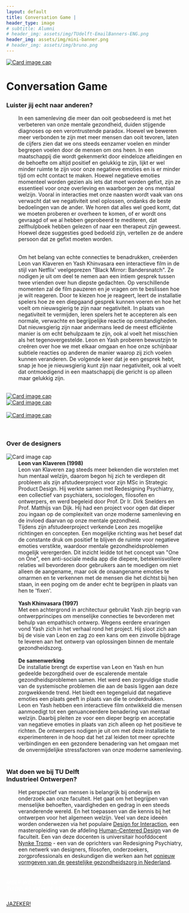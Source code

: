 ```yaml
---
layout: default
title: Conversation Game |
header_type: image
# subtitle: Alumni
# header_img: assets/img/TUdelft-EmailBanners-ENG.png
header_img: assets/img/mini-banner.png
# header_img: assets/img/bruno.png
---
```


<!-- <img src="/assets/img/mini-banner.png" alt="Card image cap"> -->
<a href="/assets/img/Per project compressed/Conversation Game - Top.jpg" target="_blank"><img src="/assets/img/Per project compressed/Conversation Game - Top.jpg" alt="Card image cap" class="main-image"></a>
<br> 


<!-- ## Title 1 -->
<div class="card conv-card shadow">
<div class="card-body">
<h1 class="card-title text-center NeueMachina-project">Conversation Game</h1>
<h3 class="text-center NeueMachina-h4">Luister jij echt naar anderen?</h3>
  <div class="card-body text-center card-text" style="margin-left: 2rem;margin-right: 2rem;">
In een samenleving die meer dan ooit geobsedeerd is met het verbeteren van onze mentale gezondheid,
duiden stijgende diagnoses op een verontrustende paradox. Hoewel we beweren meer verbonden te zijn
met meer mensen dan ooit tevoren, laten de cijfers zien dat we ons steeds eenzamer voelen en minder
begrepen voelen door de mensen om ons heen. In een maatschappij die wordt gekenmerkt door
eindeloze afleidingen en de behoefte om altijd positief en gelukkig te zijn, lijkt er wel minder ruimte te zijn
voor onze negatieve emoties en is er minder tijd om echt contact te maken. Hoewel negatieve emoties
momenteel worden gezien als iets dat moet worden gefixt, zijn ze essentieel voor onze overleving en
waarborgen ze ons mentaal welzijn. Vooral in interacties met onze naasten wordt vaak van ons verwacht
dat we negativiteit snel oplossen, ondanks de beste bedoelingen van de ander. We horen dat alles wel
goed komt, dat we moeten proberen er overheen te komen, of er wordt ons gevraagd of we al hebben
geprobeerd te mediteren, dat zelfhulpboek hebben gelezen of naar een therapeut zijn geweest. Hoewel
deze suggesties goed bedoeld zijn, vertellen ze de andere persoon dat ze gefixt moeten worden.<br>
<br>

Om het belang van echte connecties te benadrukken, creëerden Leon van Klaveren en Yash Khinvasara
een interactieve film in de stijl van Netflix' veelgeprezen "Black Mirror: Bandersnatch". Ze nodigen je uit
om deel te nemen aan een intiem gesprek tussen twee vrienden over hun diepste gedachten. Op
verschillende momenten zal de film pauzeren en je vragen om te beslissen hoe je wilt reageren. Door te
kiezen hoe je reageert, leert de installatie spelers hoe ze een diepgaand gesprek kunnen voeren en hoe
het voelt om nieuwsgierig te zijn naar negativiteit. In plaats van negativiteit te vermijden, leren spelers het
te accepteren als een normale, verwachte en begrijpelijke reactie op omstandigheden. Dat nieuwsgierig
zijn naar andermans leed de meest efficiënte manier is om echt behulpzaam te zijn, ook al voelt het
misschien als het tegenovergestelde. Leon en Yash proberen bewustzijn te creëren over hoe we met
elkaar omgaan en hoe onze schijnbaar subtiele reacties op anderen de manier waarop zij zich voelen
kunnen veranderen. De volgende keer dat je een gesprek hebt, snap je hoe je nieuwsgierig kunt zijn naar
negativiteit, ook al voelt dat ontmoedigend in een maatschappij die gericht is op alleen maar gelukkig zijn.
  </div>
</div>
</div>
<br>
<div class="container">
  <div class="row">
    <div class="col-sm">
      <a href="/assets/img/Per project compressed/Conversation Game - 1.jpg" target="_blank"><img src="/assets/img/Per project compressed/Conversation Game - 1.jpg" alt="Card image cap"></a>
    </div>
    <div class="col-sm">
      <a href="/assets/img/Per project compressed/Conversation Game - 3.jpg" target="_blank"><img src="/assets/img/Per project compressed/Conversation Game - 3.jpg" alt="Card image cap"></a>
    </div>
  </div><br>
  <div class="row">
    <div class="col-sm">
      <a href="/assets/img/Per project compressed/Conversation Game - 2.jpg" target="_blank"><img src="/assets/img/Per project compressed/Conversation Game - 2.jpg" alt="Card image cap"></a>
    </div>
  </div>
  <br>
</div>
<br>
<!-- ## Title 2 -->
<div class="card white-card shadow">
<div class="card-body">
<h3 class="card-title text-center NeueMachina-h3">Over de designers</h3>
<img src="/assets/img/08ConversationGame/ConversationGame-ProfileImage.jpg" alt="Card image cap">
  <div class="card-body text-center card-text" style="margin-left: 2rem;margin-right: 2rem;">
<b>Leon van Klaveren (1998)</b><br>
Leon van Klaveren zag steeds meer bekenden die worstelen met hun mentaal welzijn, daarom begon hij
zich te verdiepen dit probleem als zijn afstudeerproject voor zijn MSc in Strategic Product Design. Hij
werkte samen met Redesigning Psychiatry, een collectief van psychiaters, sociologen, filosofen en
ontwerpers, en werd begeleid door Prof. Dr Ir. Dirk Snelders en Prof. Matthijs van Dijk. Hij had een project
voor ogen dat dieper zou ingaan op de complexiteit van onze moderne samenleving en de invloed
daarvan op onze mentale gezondheid.<br>
Tijdens zijn afstudeerproject verkende Leon zes mogelijke richtingen en concepten. Een mogelijke
richting was het besef dat de constante druk om positief te blijven de ruimte voor negatieve emoties
verstikte, waardoor mentale gezondheidsproblemen mogelijk verergerden. Dit inzicht leidde tot het
concept van "One on One", een anti-sociale media app die diepere, betekenisvollere relaties wil
bevorderen door gebruikers aan te moedigen om niet alleen de aangename, maar ook de onaangename
emoties te omarmen en te verkennen met de mensen die het dichtst bij hen staan, in een poging om de
ander echt te begrijpen in plaats van hen te 'fixen'.<br><br>
<b>Yash Khinvasara (1997)</b><br>
Met een achtergrond in architectuur gebruikt Yash zijn begrip van ontwerpprincipes om menselijke
connecties te bevorderen met behulp van empathisch ontwerp. Wegens eerdere ervaringen vond Yash
zich in het verhaal rond het project. Hij sloot zich aan bij de visie van Leon en zag zo een kans om een
zinvolle bijdrage te leveren aan het ontwerp van oplossingen binnen de mentale gezondheidszorg.<br><br>
<b>De samenwerking</b><br>
De installatie brengt de expertise van Leon en Yash en hun gedeelde bezorgdheid over de escalerende
mentale gezondheidsproblemen samen. Het werd een zorgvuldige studie van de systemische problemen
die aan de basis liggen aan deze zorgwekkende trend. Het biedt een tegengeluid dat negatieve emoties
een plaats geeft in plaats van die te onderdrukken.<br>
Leon en Yash hebben een interactieve film ontwikkeld die mensen aanmoedigt tot een genuanceerdere
benadering van mentaal welzijn. Daarbij pleiten ze voor een dieper begrip en acceptatie van negatieve
emoties in plaats van zich alleen op het positieve te richten. De ontwerpers nodigen je uit om met deze
installatie te experimenteren in de hoop dat het zal leiden tot meer oprechte verbindingen en een
gezondere benadering van het omgaan met de onvermijdelijke stressfactoren van onze moderne
samenleving.
  </div>
</div>
</div>
<br>
<!-- ## Title 3   -->
<div class="card white-card shadow">
<div class="card-body">
<h3 class="card-title text-center NeueMachina-h3">Wat doen we bij TU Delft<br> Industrieel Ontwerpen?</h3>
  <div class="card-body text-center card-text" style="margin-left: 2rem;margin-right: 2rem;">
Het perspectief van mensen is belangrijk bij onderwijs en onderzoek aan onze faculteit. Het
gaat om het begrijpen van menselijke behoeften, vaardigheden en gedrag in een steeds
veranderende wereld. En het toepassen van die kennis bij het ontwerpen voor het algemeen
welzijn. Veel van deze ideeën worden onderwezen via het populaire 
<a href="https://www.tudelft.nl/en/education/programmes/masters/design-for-interaction/msc-design-for-interaction/" target="_blank"><u>Design for Interaction</u></a>,
 een masteropleiding van de afdeling 
<a href="https://www.tudelft.nl/io/over-io/afdelingen/human-centered-design" target="_blank"><u>Human-Centered Design</u></a>
 van de faculteit.
Een van deze docenten is universitair hoofddocent 
<a href="https://www.tudelft.nl/io/over-io/personen/tromp-n/" target="_blank"><u>Nynke Tromp</u></a> - 
een van de oprichters van
Redesigning Psychiatry, een netwerk van designers, filosofen, onderzoekers, zorgprofessionals
en deskundigen die werken aan het 
<a href="https://www.tudelft.nl/en/stories/articles/mental-health-from-disorder-to-interaction-problem" target="_blank"><u>opnieuw vormgeven van de geestelijke gezondheidszorg in Nederland</u></a>.
  </div>
</div>
</div>
<br>
<div class="card text-center  blue-card shadow">
  <div class="card-body">
    <h5 class="card-title NeueMachina-h4" style="color:white;">MEER WETEN OVER <br>TU DELFT EN HIER STUDEREN?</h5>
    <a href="https://www.tudelft.nl/onderwijs/praktische-zaken/voorzieningen" class="btn btn-primary NeueMachina">JAZEKER!</a>
  </div>
</div>